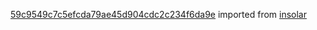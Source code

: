 [59c9549c7c5efcda79ae45d904cdc2c234f6da9e](https://github.com/insolar/insolar/commit/59c9549c7c5efcda79ae45d904cdc2c234f6da9e) imported from [insolar](https://github.com/insolar/insolar)
